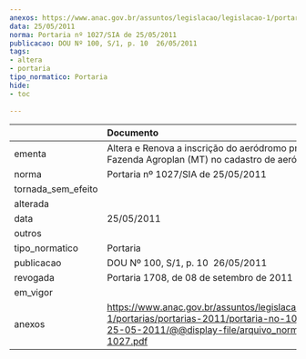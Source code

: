 ```yaml
---
anexos: https://www.anac.gov.br/assuntos/legislacao/legislacao-1/portarias/portarias-2011/portaria-no-1027-sia-de-25-05-2011/@@display-file/arquivo_norma/PA2011-1027.pdf
data: 25/05/2011
norma: Portaria nº 1027/SIA de 25/05/2011
publicacao: DOU Nº 100, S/1, p. 10  26/05/2011
tags:
- altera
- portaria
tipo_normatico: Portaria
hide: 
- toc 
 
---
```


|                    | Documento                                                                                                                                                         |
|:-------------------|:------------------------------------------------------------------------------------------------------------------------------------------------------------------|
| ementa             | Altera e Renova a inscrição do aeródromo privado Fazenda Agroplan (MT) no cadastro de aeródromos.                                                                 |
| norma              | Portaria nº 1027/SIA de 25/05/2011                                                                                                                                |
| tornada_sem_efeito |                                                                                                                                                                   |
| alterada           |                                                                                                                                                                   |
| data               | 25/05/2011                                                                                                                                                        |
| outros             |                                                                                                                                                                   |
| tipo_normatico     | Portaria                                                                                                                                                          |
| publicacao         | DOU Nº 100, S/1, p. 10  26/05/2011                                                                                                                                |
| revogada           | Portaria 1708, de 08 de setembro de 2011                                                                                                                          |
| em_vigor           |                                                                                                                                                                   |
| anexos             | https://www.anac.gov.br/assuntos/legislacao/legislacao-1/portarias/portarias-2011/portaria-no-1027-sia-de-25-05-2011/@@display-file/arquivo_norma/PA2011-1027.pdf |